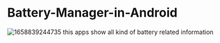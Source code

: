# Battery-Manager-in-Android
![1658839244735](https://user-images.githubusercontent.com/90522515/181007058-330ecc63-0707-4f62-b4dd-8dff927e7cf9.jpg)
this apps show all kind of battery related information
